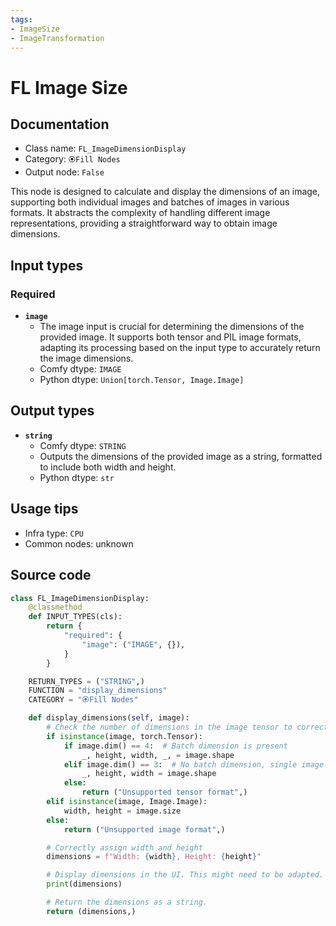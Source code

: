 ```yaml
---
tags:
- ImageSize
- ImageTransformation
---
```


# FL Image Size
## Documentation
- Class name: `FL_ImageDimensionDisplay`
- Category: `🏵️Fill Nodes`
- Output node: `False`

This node is designed to calculate and display the dimensions of an image, supporting both individual images and batches of images in various formats. It abstracts the complexity of handling different image representations, providing a straightforward way to obtain image dimensions.
## Input types
### Required
- **`image`**
    - The image input is crucial for determining the dimensions of the provided image. It supports both tensor and PIL image formats, adapting its processing based on the input type to accurately return the image dimensions.
    - Comfy dtype: `IMAGE`
    - Python dtype: `Union[torch.Tensor, Image.Image]`
## Output types
- **`string`**
    - Comfy dtype: `STRING`
    - Outputs the dimensions of the provided image as a string, formatted to include both width and height.
    - Python dtype: `str`
## Usage tips
- Infra type: `CPU`
- Common nodes: unknown


## Source code
```python
class FL_ImageDimensionDisplay:
    @classmethod
    def INPUT_TYPES(cls):
        return {
            "required": {
                "image": ("IMAGE", {}),
            }
        }

    RETURN_TYPES = ("STRING",)
    FUNCTION = "display_dimensions"
    CATEGORY = "🏵️Fill Nodes"

    def display_dimensions(self, image):
        # Check the number of dimensions in the image tensor to correctly unpack the dimensions
        if isinstance(image, torch.Tensor):
            if image.dim() == 4:  # Batch dimension is present
                _, height, width, _, = image.shape
            elif image.dim() == 3:  # No batch dimension, single image
                _, height, width = image.shape
            else:
                return ("Unsupported tensor format",)
        elif isinstance(image, Image.Image):
            width, height = image.size
        else:
            return ("Unsupported image format",)

        # Correctly assign width and height
        dimensions = f"Width: {width}, Height: {height}"

        # Display dimensions in the UI. This might need to be adapted.
        print(dimensions)

        # Return the dimensions as a string.
        return (dimensions,)

```
